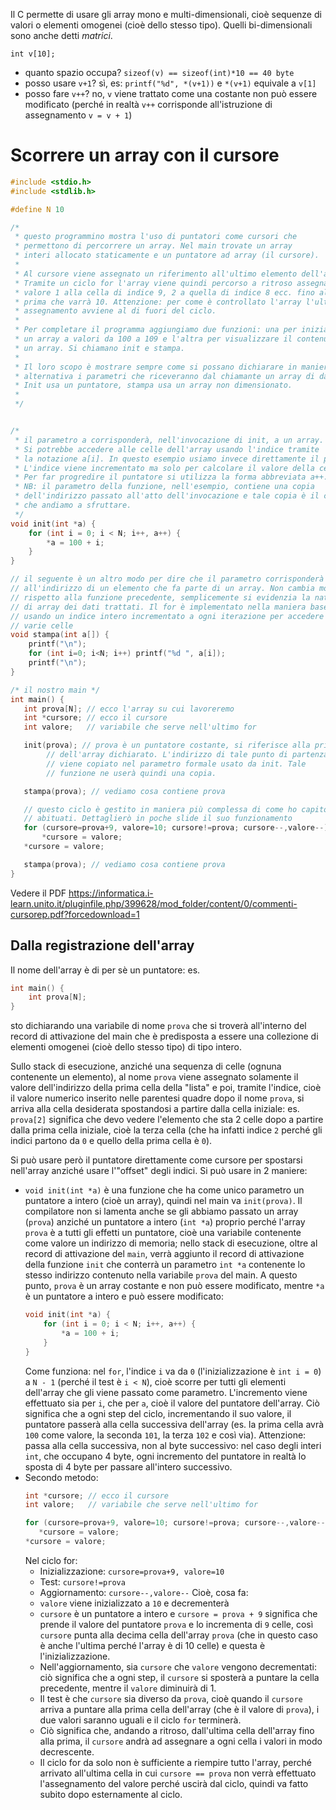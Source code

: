 
Il C permette di usare gli array mono e multi-dimensionali, cioè sequenze di valori o elementi omogenei (cioè dello stesso tipo). Quelli bi-dimensionali sono anche detti _matrici_. 

`int v[10];`
- quanto spazio occupa? `sizeof(v) == sizeof(int)*10 == 40 byte`
- posso usare `v+1`? sì, es: `printf("%d", *(v+1))` e `*(v+1)` equivale a `v[1]`
- posso fare `v++`? no, `v` viene trattato come una costante non può essere modificato (perché in realtà `v++` corrisponde all'istruzione di assegnamento `v = v + 1`)

# Scorrere un array con il cursore

```c
#include <stdio.h>
#include <stdlib.h>

#define N 10

/*
 * questo programmino mostra l'uso di puntatori come cursori che
 * permettono di percorrere un array. Nel main trovate un array
 * interi allocato staticamente e un puntatore ad array (il cursore).
 *
 * Al cursore viene assegnato un riferimento all'ultimo elemento dell'array.
 * Tramite un ciclo for l'array viene quindi percorso a ritroso assegnando
 * valore 1 alla cella di indice 9, 2 a quella di indice 8 ecc. fino alla 
 * prima che varrà 10. Attenzione: per come è controllato l'array l'ultimo
 * assegnamento avviene al di fuori del ciclo.
 *
 * Per completare il programma aggiungiamo due funzioni: una per inizializzare
 * un array a valori da 100 a 109 e l'altra per visualizzare il contenuto di 
 * un array. Si chiamano init e stampa.
 *
 * Il loro scopo è mostrare sempre come si possano dichiarare in maniera 
 * alternativa i parametri che riceveranno dal chiamante un array di dati.
 * Init usa un puntatore, stampa usa un array non dimensionato.
 *
 */


/*
 * il parametro a corrisponderà, nell'invocazione di init, a un array.
 * Si potrebbe accedere alle celle dell'array usando l'indice tramite
 * la notazione a[i]. In questo esempio usiamo invece direttamente il puntatore.
 * L'indice viene incrementato ma solo per calcolare il valore della cella.
 * Per far progredire il puntatore si utilizza la forma abbreviata a++.
 * NB: il parametro della funzione, nell'esempio, contiene una copia 
 * dell'indirizzo passato all'atto dell'invocazione e tale copia è il cursore
 * che andiamo a sfruttare.
 */
void init(int *a) {
	for (int i = 0; i < N; i++, a++) {
		*a = 100 + i;
	}
}

// il seguente è un altro modo per dire che il parametro corrisponderà
// all'indirizzo di un elemento che fa parte di un array. Non cambia molto
// rispetto alla funzione precedente, semplicemente si evidenzia la natura
// di array dei dati trattati. Il for è implementato nella maniera base, cioè
// usando un indice intero incrementato a ogni iterazione per accedere alle
// varie celle
void stampa(int a[]) {
	printf("\n");
	for (int i=0; i<N; i++) printf("%d ", a[i]);
	printf("\n");
}

/* il nostro main */
int main() {
   int prova[N]; // ecco l'array su cui lavoreremo
   int *cursore; // ecco il cursore
   int valore;   // variabile che serve nell'ultimo for

   init(prova); // prova è un puntatore costante, si riferisce alla prima cella
		// dell'array dichiarato. L'indirizzo di tale punto di partenza
		// viene copiato nel parametro formale usato da init. Tale
		// funzione ne userà quindi una copia.

   stampa(prova); // vediamo cosa contiene prova

   // questo ciclo è gestito in maniera più complessa di come ho capito siete
   // abituati. Dettaglierò in poche slide il suo funzionamento
   for (cursore=prova+9, valore=10; cursore!=prova; cursore--,valore--) 
	   *cursore = valore;
   *cursore = valore;

   stampa(prova); // vediamo cosa contiene prova
}
```

Vedere il PDF https://informatica.i-learn.unito.it/pluginfile.php/399628/mod_folder/content/0/commenti-cursorep.pdf?forcedownload=1

## Dalla registrazione dell'array

Il nome dell'array è di per sè un puntatore: es.
```c
int main() {
	int prova[N];
}
```
sto dichiarando una variabile di nome `prova` che si troverà all'interno del record di attivazione del main che è predisposta a essere una collezione di elementi omogenei (cioè dello stesso tipo) di tipo intero.

Sullo stack di esecuzione, anziché una sequenza di celle (ognuna contenente un elemento), al nome `prova` viene assegnato solamente il valore dell'indirizzo della prima cella della "lista" e poi, tramite l'indice, cioè il valore numerico inserito nelle parentesi quadre dopo il nome `prova`, si arriva alla cella desiderata spostandosi a partire dalla cella iniziale: es. `prova[2]` significa che devo vedere l'elemento che sta 2 celle dopo a partire dalla prima cella iniziale, cioè la terza cella (che ha infatti indice `2` perché gli indici partono da `0` e quello della prima cella è `0`).

Si può usare però il puntatore direttamente come cursore per spostarsi nell'array anziché usare l'"offset" degli indici. Si può usare in 2 maniere:
- `void init(int *a)` è una funzione che ha come unico parametro un puntatore a intero (cioè un array), quindi nel main va `init(prova)`. Il compilatore non si lamenta anche se gli abbiamo passato un array (`prova`) anziché un puntatore a intero (`int *a`) proprio perché l'array `prova` è a tutti gli effetti un puntatore, cioè una variabile contenente come valore un indirizzo di memoria; nello stack di esecuzione, oltre al record di attivazione del `main`, verrà aggiunto il record di attivazione della funzione `init` che conterrà un parametro `int *a` contenente lo stesso indirizzo contenuto nella variabile `prova` del main. A questo punto, `prova` è un array costante e non può essere modificato, mentre `*a` è un puntatore a intero e può essere modificato:
	```c
	void init(int *a) {
		for (int i = 0; i < N; i++, a++) {
			*a = 100 + i;
		}
	}
	```
	Come funziona: nel `for`, l'indice `i` va da `0` (l'inizializzazione è `int i = 0`) a `N - 1` (perché il test è `i < N`), cioè scorre per tutti gli elementi dell'array che gli viene passato come parametro. L'incremento viene effettuato sia per `i`, che per `a`, cioè il valore del puntatore dell'array. Ciò significa che a ogni step del ciclo, incrementando il suo valore, il puntatore passerà alla cella successiva dell'array (es. la prima cella avrà `100` come valore, la seconda `101`, la terza `102` e così via). Attenzione: passa alla cella successiva, non al byte successivo: nel caso degli interi `int`, che occupano 4 byte, ogni incremento del puntatore in realtà lo sposta di 4 byte per passare all'intero successivo.
- Secondo metodo:
	```c
	int *cursore; // ecco il cursore
	int valore;   // variabile che serve nell'ultimo for
	
	for (cursore=prova+9, valore=10; cursore!=prova; cursore--,valore--) 
	   *cursore = valore;
	*cursore = valore;
	```
	Nel ciclo for:
	- Inizializzazione: `cursore=prova+9, valore=10`
	- Test: `cursore!=prova`
	- Aggiornamento: `cursore--,valore--`
	Cioè, cosa fa:
	- `valore` viene inizializzato a `10` e decrementerà
	- `cursore` è un puntatore a intero e `cursore = prova + 9` significa che prende il valore del puntatore `prova` e lo incrementa di `9` celle, così `cursore` punta alla decima cella dell'array `prova` (che in questo caso è anche l'ultima perché l'array è di 10 celle) e questa è l'inizializzazione.
	- Nell'aggiornamento, sia `cursore` che `valore` vengono decrementati: ciò significa che a ogni step, il `cursore` si sposterà a puntare la cella precedente, mentre il `valore` diminuirà di 1.
	- Il test è che `cursore` sia diverso da `prova`, cioè quando il `cursore` arriva a puntare alla prima cella dell'array (che è il valore di `prova`), i due valori saranno uguali e il ciclo `for` terminerà.
	- Ciò significa che, andando a ritroso, dall'ultima cella dell'array fino alla prima, il `cursore` andrà ad assegnare a ogni cella i valori in modo decrescente.
	- Il ciclo for da solo non è sufficiente a riempire tutto l'array, perché arrivato all'ultima cella in cui `cursore == prova` non verrà effettuato l'assegnamento del valore perché uscirà dal ciclo, quindi va fatto subito dopo esternamente al ciclo.